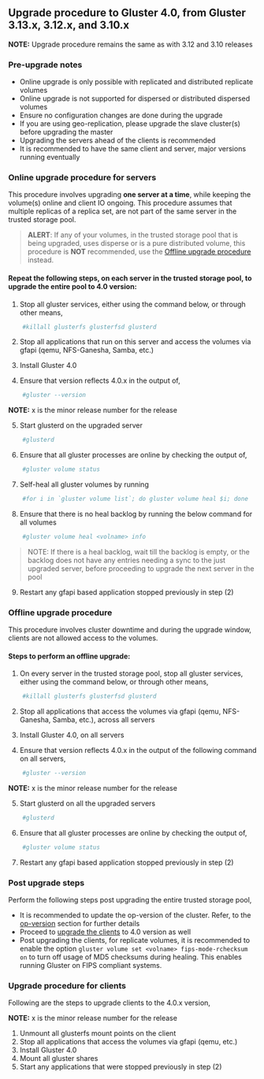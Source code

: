 ## Upgrade procedure to Gluster 4.0, from Gluster 3.13.x, 3.12.x, and 3.10.x

**NOTE:** Upgrade procedure remains the same as with 3.12 and 3.10 releases

### Pre-upgrade notes
- Online upgrade is only possible with replicated and distributed replicate volumes
- Online upgrade is not supported for dispersed or distributed dispersed volumes
- Ensure no configuration changes are done during the upgrade
- If you are using geo-replication, please upgrade the slave cluster(s) before upgrading the master
- Upgrading the servers ahead of the clients is recommended
- It is recommended to have the same client and server, major versions running eventually

### Online upgrade procedure for servers
This procedure involves upgrading **one server at a time**, while keeping the volume(s) online and client IO ongoing. This procedure assumes that multiple replicas of a replica set, are not part of the same server in the trusted storage pool.

> **ALERT**: If any of your volumes, in the trusted storage pool that is being upgraded, uses disperse or is a pure distributed volume, this procedure is **NOT** recommended, use the [Offline upgrade procedure](#offline-upgrade-procedure) instead.

#### Repeat the following steps, on each server in the trusted storage pool, to upgrade the entire pool to 4.0 version:
1. Stop all gluster services, either using the command below, or through other means,
```sh
    #killall glusterfs glusterfsd glusterd
```

2. Stop all applications that run on this server and access the volumes via gfapi (qemu, NFS-Ganesha, Samba, etc.)

3. Install Gluster 4.0

4. Ensure that version reflects 4.0.x in the output of,
```sh
    #gluster --version
```

**NOTE:** x is the minor release number for the release

5. Start glusterd on the upgraded server
```sh
    #glusterd
```

6. Ensure that all gluster processes are online by checking the output of,
```sh
    #gluster volume status
```

7. Self-heal all gluster volumes by running
```sh
    #for i in `gluster volume list`; do gluster volume heal $i; done
```

8. Ensure that there is no heal backlog by running the below command for all volumes
```sh
    #gluster volume heal <volname> info
```
> NOTE: If there is a heal backlog, wait till the backlog is empty, or the backlog does not have any entries needing a sync to the just upgraded server, before proceeding to upgrade the next server in the pool

9. Restart any gfapi based application stopped previously in step (2)

### Offline upgrade procedure
This procedure involves cluster downtime and during the upgrade window, clients are not allowed access to the volumes.

#### Steps to perform an offline upgrade:
1. On every server in the trusted storage pool, stop all gluster services, either using the command below, or through other means,

```sh
    #killall glusterfs glusterfsd glusterd
```
2. Stop all applications that access the volumes via gfapi (qemu, NFS-Ganesha, Samba, etc.), across all servers

3. Install Gluster 4.0, on all servers

4. Ensure that version reflects 4.0.x in the output of the following command on all servers,
```sh
    #gluster --version
```

**NOTE:** x is the minor release number for the release

5. Start glusterd on all the upgraded servers
```sh
    #glusterd
```
6. Ensure that all gluster processes are online by checking the output of,
```sh
    #gluster volume status
```

7. Restart any gfapi based application stopped previously in step (2)

### Post upgrade steps
Perform the following steps post upgrading the entire trusted storage pool,

- It is recommended to update the op-version of the cluster. Refer, to the [op-version](./op_version.md) section for further details
- Proceed to [upgrade the clients](#upgrade-procedure-for-clients) to 4.0 version as well
- Post upgrading the clients, for replicate volumes, it is recommended to enable the option `gluster volume set <volname> fips-mode-rchecksum on` to turn off usage of MD5 checksums during healing. This enables running Gluster on FIPS compliant systems.

### Upgrade procedure for clients
Following are the steps to upgrade clients to the 4.0.x version,

**NOTE:** x is the minor release number for the release

1. Unmount all glusterfs mount points on the client
2. Stop all applications that access the volumes via gfapi (qemu, etc.)
3. Install Gluster 4.0
4. Mount all gluster shares
5. Start any applications that were stopped previously in step (2)
